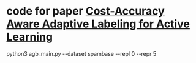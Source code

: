 # code for paper [Cost-Accuracy Aware Adaptive Labeling for Active Learning](https://ojs.aaai.org/index.php/AAAI/article/view/5640)

python3 agb_main.py --dataset spambase --repl 0 --repr 5
